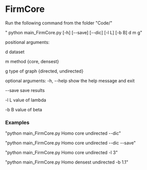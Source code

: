 # FirmCore

Run the following command from the folder "Code/"

" python main_FirmCore.py [-h] [--save] [--dic] [-l L] [-b B]  d m g"

positional arguments: 

d dataset 

m method {core, densest}

g type of graph {directed, undirected}

optional arguments: 
-h, --help show the help message and exit 

--save save results 

-l L value of lambda 

-b B value of beta


### Examples

"python  main_FirmCore.py  Homo  core  undirected  --dic"

"python  main_FirmCore.py  Homo  core  undirected  --dic  --save"

"python  main_FirmCore.py  Homo  core  undirected  -l  3"

"python  main_FirmCore.py  Homo  densest  undirected  -b  1.1"

